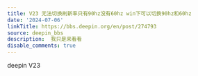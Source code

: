 ```yaml
---
title: V23 无法切换刷新率只有90hz没有60hz win下可以切换90hz和60hz
date: '2024-07-06'
linkTitle: https://bbs.deepin.org/en/post/274793
source: deepin_bbs
description:  我只是来看看 
disable_comments: true
---
```

deepin V23
